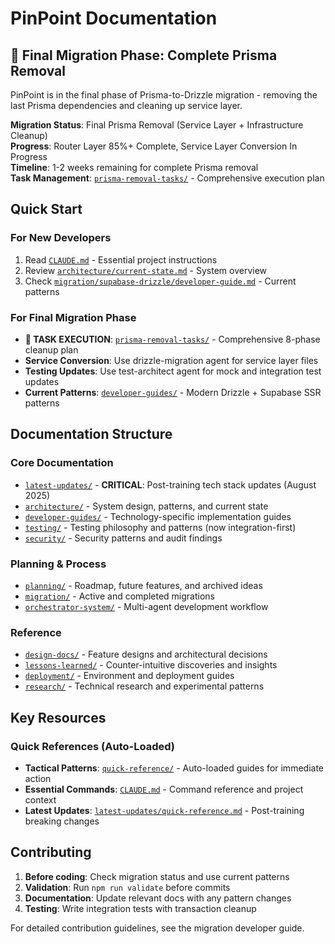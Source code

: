 # PinPoint Documentation

## 🚨 Final Migration Phase: Complete Prisma Removal

PinPoint is in the final phase of Prisma-to-Drizzle migration - removing the last Prisma dependencies and cleaning up service layer.

**Migration Status**: Final Prisma Removal (Service Layer + Infrastructure Cleanup)  
**Progress**: Router Layer 85%+ Complete, Service Layer Conversion In Progress  
**Timeline**: 1-2 weeks remaining for complete Prisma removal  
**Task Management**: [`prisma-removal-tasks/`](../prisma-removal-tasks/) - Comprehensive execution plan

## Quick Start

### For New Developers

1. Read [`CLAUDE.md`](../CLAUDE.md) - Essential project instructions
2. Review [`architecture/current-state.md`](./architecture/current-state.md) - System overview
3. Check [`migration/supabase-drizzle/developer-guide.md`](./migration/supabase-drizzle/developer-guide.md) - Current patterns

### For Final Migration Phase

- **🚨 TASK EXECUTION**: [`prisma-removal-tasks/`](../prisma-removal-tasks/) - Comprehensive 8-phase cleanup plan
- **Service Conversion**: Use drizzle-migration agent for service layer files
- **Testing Updates**: Use test-architect agent for mock and integration test updates  
- **Current Patterns**: [`developer-guides/`](./developer-guides/) - Modern Drizzle + Supabase SSR patterns

## Documentation Structure

### Core Documentation

- [`latest-updates/`](./latest-updates/) - **CRITICAL**: Post-training tech stack updates (August 2025)
- [`architecture/`](./architecture/) - System design, patterns, and current state
- [`developer-guides/`](./developer-guides/) - Technology-specific implementation guides
- [`testing/`](./testing/) - Testing philosophy and patterns (now integration-first)
- [`security/`](./security/) - Security patterns and audit findings

### Planning & Process

- [`planning/`](./planning/) - Roadmap, future features, and archived ideas
- [`migration/`](./migration/) - Active and completed migrations
- [`orchestrator-system/`](./orchestrator-system/) - Multi-agent development workflow

### Reference

- [`design-docs/`](./design-docs/) - Feature designs and architectural decisions
- [`lessons-learned/`](./lessons-learned/) - Counter-intuitive discoveries and insights
- [`deployment/`](./deployment/) - Environment and deployment guides
- [`research/`](./research/) - Technical research and experimental patterns

## Key Resources

### Quick References (Auto-Loaded)

- **Tactical Patterns**: [`quick-reference/`](./quick-reference/) - Auto-loaded guides for immediate action
- **Essential Commands**: [`CLAUDE.md`](../CLAUDE.md) - Command reference and project context
- **Latest Updates**: [`latest-updates/quick-reference.md`](./latest-updates/quick-reference.md) - Post-training breaking changes

## Contributing

1. **Before coding**: Check migration status and use current patterns
2. **Validation**: Run `npm run validate` before commits
3. **Documentation**: Update relevant docs with any pattern changes
4. **Testing**: Write integration tests with transaction cleanup

For detailed contribution guidelines, see the migration developer guide.
